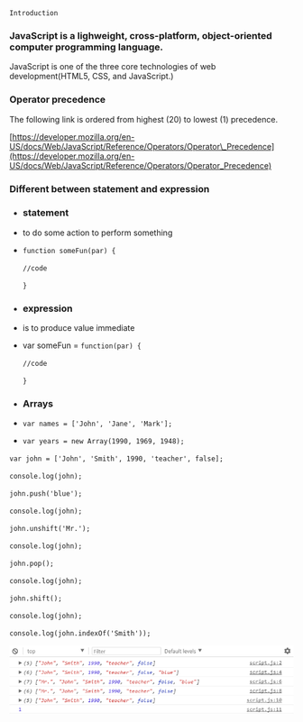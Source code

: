 ```
Introduction
```

### JavaScript is a lighweight, cross-platform, object-oriented computer programming language.

JavaScript is one of the three core technologies of web development\(HTML5, CSS, and JavaScript.\)

### Operator precedence

The following link is ordered from highest \(20\) to lowest \(1\) precedence.

[https://developer.mozilla.org/en-US/docs/Web/JavaScript/Reference/Operators/Operator\_Precedence](https://developer.mozilla.org/en-US/docs/Web/JavaScript/Reference/Operators/Operator_Precedence)

### Different between statement and expression

* ### statement
* to do some action to perform something

* `function someFun(par) {`

  `//code`

  `}`

* ### expression
* is to produce value immediate

* var someFun = `function(par) {`

  `//code`

  `}`

* ### Arrays
* `var names = ['John', 'Jane', 'Mark'];`
* `var years = new Array(1990, 1969, 1948);`

`var john = ['John', 'Smith', 1990, 'teacher', false];`

`console.log(john);`

`john.push('blue');`

`console.log(john);`

`john.unshift('Mr.');`

`console.log(john);`

`john.pop();`

`console.log(john);`

`john.shift();`

`console.log(john);`

`console.log(john.indexOf('Smith'));`

![](/assets/sdf)


